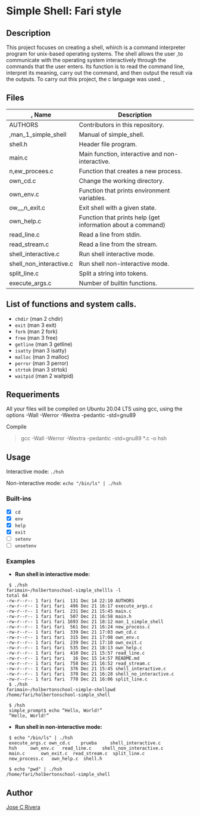# Simple Shell: Fari style

## Description

This project focuses on creating a shell, whirch is a command interpreter program for unix-based operating systems.
The shell allows the user ,to communicate with the operating system interactively through the commands that the user enters.
Its function is to read the command line, interpret its meaning, carry out the command, and then output the result via the outputs.
To carry out this project, the c language was used.
,
## Files

|, Name | Description |
| ------------------------------ | -------------------------------------------- |
| AUTHORS | Contributors in this repository.|
| ,man_1_simple_shell | Manual of simple_shell. |
| shell.h | Header file program. |
| main.c | Main function, interactive and non-interactive. |
| n,ew_procees.c | Function that creates a new process. |
| own_cd.c | Change the working directory. |
| own_env.c | Function that prints environment variables. |
| ow,,,,n_exit.c | Exit shell with a given state. |
| own_help.c | Function that prints help (get information about a command) |
| read_line.c | Read a line from stdin. |
| read_stream.c | Read a line from the stream. |
| shell_interactive.c | Run shell interactive mode. |
| shell_non_interactive.c | Run shell non-interactive mode. |
| split_line.c | Split a string into tokens. |
| execute_args.c | Number of builtin functions. |

## List of functions and system calls.

* ```chdir``` (man 2 chdir)
* ```exit``` (man 3 exit)
* ```fork``` (man 2 fork)
* ```free``` (man 3 free)
* ```getline``` (man 3 getline)
* ```isatty``` (man 3 isatty)
* ```malloc``` (man 3 malloc)
* ```perror``` (man 3 perror)
* ```strtok``` (man 3 strtok)
* ```waitpid``` (man 2 waitpid)

## Requeriments

All your files will be compiled on Ubuntu 20.04 LTS using gcc, using the options -Wall -Werror -Wextra -pedantic -std=gnu89

Compile
> gcc -Wall -Werror -Wextra -pedantic -std=gnu89 *.c -o hsh

## Usage

Interactive mode: ```./hsh```

Non-interactive mode: ```echo "/bin/ls" | ./hsh```

### Built-ins

* [x] ```cd```
* [x] ```env```
* [x] ```help```
* [x] ```exit```
* [ ] ```setenv```
* [ ] ```unsetenv```

### Examples

* **Run shell in interactive mode:**

```
 $ ./hsh
farimain~/holbertonschool-simple_shellls -l
total 64
-rw-r--r-- 1 fari fari  131 Dec 14 22:10 AUTHORS
-rw-r--r-- 1 fari fari  496 Dec 21 16:17 execute_args.c
-rw-r--r-- 1 fari fari  231 Dec 21 15:45 main.c
-rw-r--r-- 1 fari fari  507 Dec 21 16:58 main.h
-rw-r--r-- 1 fari fari 1693 Dec 21 18:12 man_1_simple_shell
-rw-r--r-- 1 fari fari  561 Dec 21 16:24 new_process.c
-rw-r--r-- 1 fari fari  339 Dec 21 17:03 own_cd.c
-rw-r--r-- 1 fari fari  315 Dec 21 17:08 own_env.c
-rw-r--r-- 1 fari fari  239 Dec 21 17:10 own_exit.c
-rw-r--r-- 1 fari fari  535 Dec 21 18:13 own_help.c
-rw-r--r-- 1 fari fari  410 Dec 21 15:57 read_line.c
-rw-r--r-- 1 fari fari   16 Dec 15 14:57 README.md
-rw-r--r-- 1 fari fari  758 Dec 21 16:52 read_stream.c
-rw-r--r-- 1 fari fari  376 Dec 21 15:45 shell_interactive.c
-rw-r--r-- 1 fari fari  370 Dec 21 16:28 shell_no_interactive.c
-rw-r--r-- 1 fari fari  770 Dec 21 16:06 split_line.c
 $ ./hsh
farimain~/holbertonschool-simple-shellpwd
/home/fari/holbertonschool-simple_shell
```
```
 $ /hsh
 simple_prompt$ echo “Hello, World!”
 “Hello, World!”
```
* **Run shell in non-interactive mode:**

```
 $ echo "/bin/ls" | ./hsh
 execute_args.c own_cd.c    prueba     shell_interactive.c
 hsh     own_env.c   read_line.c    shell_non_interactive.c
 main.c      own_exit.c  read_stream.c  split_line.c
 new_process.c   own_help.c  shell.h
```
```
 $ echo "pwd" | ./hsh
/home/fari/holbertonschool-simple_shell
 ```
## Author
[Jose C Rivera](https://github.com/Fariviriski)
